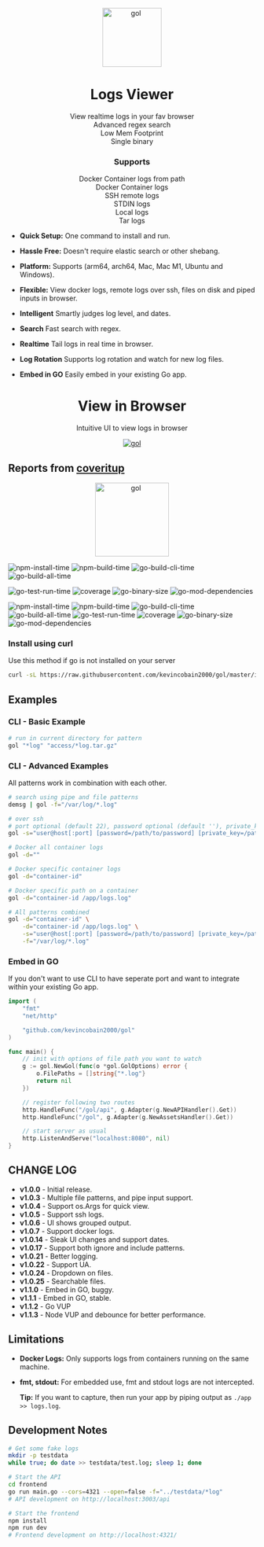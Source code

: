 <p align="center">
  <a href="https://github.com/kevincobain2000/gol">
    <img alt="gol" src="https://imgur.com/sktoYPP.png" width="120">
  </a>
</p>

<h1 align="center">
  Logs Viewer
</h1>

<p align="center">
  View realtime logs in your fav browser<br>
  Advanced regex search<br>
  Low Mem Footprint<br>
  Single binary
</p>

<h3 align="center">
  Supports
</h3>

<p align="center">
  Docker Container logs from path<br>
  Docker Container logs<br>
  SSH remote logs<br>
  STDIN logs<br>
  Local logs<br>
  Tar logs<br>
</p>

- **Quick Setup:** One command to install and run.

- **Hassle Free:** Doesn't require elastic search or other shebang.

- **Platform:** Supports (arm64, arch64, Mac, Mac M1, Ubuntu and Windows).

- **Flexible:** View docker logs, remote logs over ssh, files on disk and piped inputs in browser.

- **Intelligent** Smartly judges log level, and dates.

- **Search** Fast search with regex.

- **Realtime** Tail logs in real time in browser.

- **Log Rotation** Supports log rotation and watch for new log files.

- **Embed in GO** Easily embed in your existing Go app.

<h1 align="center">
  View in Browser
</h1>

<p align="center">
 Intuitive UI to view logs in browser
</p>

<p align="center">
  <a href="https://github.com/kevincobain2000/gol">
    <img alt="gol" src="https://imgur.com/fBK0hGa.png">
  </a>
</p>

## Reports from [coveritup](https://coveritup.app/readme?org=kevincobain2000&repo=gol&branch=master)

<p align="center">
  <a href="https://coveritup.app/readme?org=kevincobain2000&repo=gol&branch=master">
    <img alt="gol" src="https://coveritup.app/progress?org=kevincobain2000&repo=gol&branch=master&type=coverage&theme=dark&style=bar" width="150">
  </a>
</p>

![npm-install-time](https://coveritup.app/badge?org=kevincobain2000&repo=gol&branch=master&type=npm-install-time)
![npm-build-time](https://coveritup.app/badge?org=kevincobain2000&repo=gol&branch=master&type=npm-build-time)
![go-build-cli-time](https://coveritup.app/badge?org=kevincobain2000&repo=gol&branch=master&type=go-build-cli-time)
![go-build-all-time](https://coveritup.app/badge?org=kevincobain2000&repo=gol&branch=master&type=go-build-all-time)

![go-test-run-time](https://coveritup.app/badge?org=kevincobain2000&repo=gol&branch=master&type=go-test-run-time)
![coverage](https://coveritup.app/badge?org=kevincobain2000&repo=gol&branch=master&type=coverage)
![go-binary-size](https://coveritup.app/badge?org=kevincobain2000&repo=gol&branch=master&type=go-binary-size)
![go-mod-dependencies](https://coveritup.app/badge?org=kevincobain2000&repo=gol&branch=master&type=go-mod-dependencies)

![npm-install-time](https://coveritup.app/chart?org=kevincobain2000&repo=gol&branch=master&type=npm-install-time&theme=light&line=fill&width=150&height=150&output=svg)
![npm-build-time](https://coveritup.app/chart?org=kevincobain2000&repo=gol&branch=master&type=npm-build-time&theme=light&line=fill&width=150&height=150&output=svg)
![go-build-cli-time](https://coveritup.app/chart?org=kevincobain2000&repo=gol&branch=master&type=go-build-cli-time&theme=light&line=fill&width=150&height=150&output=svg)
![go-build-all-time](https://coveritup.app/chart?org=kevincobain2000&repo=gol&branch=master&type=go-build-all-time&theme=light&line=fill&width=150&height=150&output=svg)
![go-test-run-time](https://coveritup.app/chart?org=kevincobain2000&repo=gol&branch=master&type=go-test-run-time&theme=light&line=fill&width=150&height=150&output=svg)
![coverage](https://coveritup.app/chart?org=kevincobain2000&repo=gol&branch=master&type=coverage&theme=light&line=fill&width=150&height=150&output=svg)
![go-binary-size](https://coveritup.app/chart?org=kevincobain2000&repo=gol&branch=master&type=go-binary-size&theme=light&line=fill&width=150&height=150&output=svg)
![go-mod-dependencies](https://coveritup.app/chart?org=kevincobain2000&repo=gol&branch=master&type=go-mod-dependencies&theme=light&line=fill&width=150&height=150&output=svg)


### Install using curl

Use this method if go is not installed on your server

```bash
curl -sL https://raw.githubusercontent.com/kevincobain2000/gol/master/install.sh | sh
```

## Examples

### CLI - Basic Example

```sh
# run in current directory for pattern
gol "*log" "access/*log.tar.gz"
```

### CLI - Advanced Examples

All patterns work in combination with each other.

```sh
# search using pipe and file patterns
demsg | gol -f="/var/log/*.log"

# over ssh
# port optional (default 22), password optional (default ''), private_key optional (default $HOME/.ssh/id_rsa)
gol -s="user@host[:port] [password=/path/to/password] [private_key=/path/to/key] /app/*logs"

# Docker all container logs
gol -d=""

# Docker specific container logs
gol -d="container-id"

# Docker specific path on a container
gol -d="container-id /app/logs.log"

# All patterns combined
gol -d="container-id" \
    -d="container-id /app/logs.log" \
    -s="user@host[:port] [password=/path/to/password] [private_key=/path/to/key] /app/*logs" \
    -f="/var/log/*.log"
```

### Embed in GO

If you don't want to use CLI to have seperate port and want to integrate within your existing Go app.


```go
import (
	"fmt"
	"net/http"

	"github.com/kevincobain2000/gol"
)

func main() {
    // init with options of file path you want to watch
    g := gol.NewGol(func(o *gol.GolOptions) error {
        o.FilePaths = []string{"*.log"}
        return nil
    })

    // register following two routes
    http.HandleFunc("/gol/api", g.Adapter(g.NewAPIHandler().Get))
    http.HandleFunc("/gol", g.Adapter(g.NewAssetsHandler().Get))

    // start server as usual
    http.ListenAndServe("localhost:8080", nil)
}
```

## CHANGE LOG

- **v1.0.0** - Initial release.
- **v1.0.3** - Multiple file patterns, and pipe input support.
- **v1.0.4** - Support os.Args for quick view.
- **v1.0.5** - Support ssh logs.
- **v1.0.6** - UI shows grouped output.
- **v1.0.7** - Support docker logs.
- **v1.0.14** - Sleak UI changes and support dates.
- **v1.0.17** - Support both ignore and include patterns.
- **v1.0.21** - Better logging.
- **v1.0.22** - Support UA.
- **v1.0.24** - Dropdown on files.
- **v1.0.25** - Searchable files.
- **v1.1.0** - Embed in GO, buggy.
- **v1.1.1** - Embed in GO, stable.
- **v1.1.2** - Go VUP
- **v1.1.3** - Node VUP and debounce for better performance.

## Limitations

- **Docker Logs:** Only supports logs from containers running on the same machine.
- **fmt, stdout:** For embedded use, fmt and stdout logs are not intercepted.

  **Tip:** If you want to capture, then run your app by piping output as `./app >> logs.log`.


## Development Notes

```sh
# Get some fake logs
mkdir -p testdata
while true; do date >> testdata/test.log; sleep 1; done

# Start the API
cd frontend
go run main.go --cors=4321 --open=false -f="../testdata/*log"
# API development on http://localhost:3003/api

# Start the frontend
npm install
npm run dev
# Frontend development on http://localhost:4321/
```